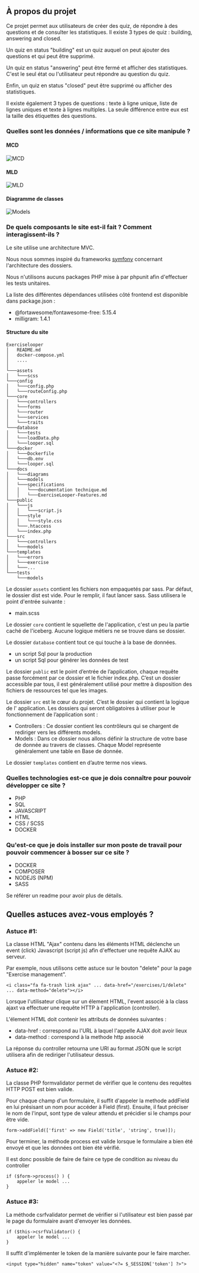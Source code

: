 ## À propos du projet
Ce projet permet aux utilisateurs de créer des quiz, de répondre à des questions et de consulter les statistiques. Il existe 3 types de quiz : building, answering and closed.

Un quiz en status "building" est un quiz auquel on peut ajouter des questions et qui peut être supprimé. 

Un quiz en status "answering" peut être fermé et afficher des statistiques. C'est le seul état ou l'utilisateur peut répondre au question du quiz.

Enfin, un quiz en status "closed" peut être supprimé ou afficher des statistiques.

Il existe également 3 types de questions : texte à ligne unique, liste de lignes uniques et texte à lignes multiples. La seule différence entre eux est la taille des étiquettes des questions.

### Quelles sont les données / informations que ce site manipule ?

#### MCD
![MCD](/docs/models/MCD.png)

#### MLD
![MLD](/docs/models/MLD.png)

#### Diagramme de classes
![Models](/docs/diagrams/models.png)

### De quels composants le site est-il fait ? Comment interagissent-ils ?

Le site utilise une architecture MVC. 

Nous nous sommes inspiré du frameworks [symfony](https://symfony.com/) concernant l'architecture des dossiers.

Nous n'utilisons aucuns packages PHP mise à par phpunit afin d'effectuer les tests unitaires.

La liste des différentes dépendances utilisées côté frontend est disponible dans package.json :

- @fortawesome/fontawesome-free: 5.15.4
- milligram: 1.4.1

#### Structure du site
```
Exerciselooper
│   README.md
│   docker-compose.yml
│   ....
│
└───assets
│   └───scss
└───config
│   └───config.php
│   └───routeConfig.php
└───core
│   └───controllers
│   └───forms
│   └───router
│   └───services
│   └───traits
└───database
│   └───tests
│   └───loadData.php
│   └───looper.sql
└───docker
│   └───Dockerfile
│   └───db.env
│   └───looper.sql
└───docs
│   └───diagrams
│   └───models
│   └───specifications
│   │   └───documentation technique.md
│   │   └───ExerciseLooper-Features.md
└───public
│   └───js
│   │   └───script.js
│   └───style
│   │   └───style.css
│   └───.htaccess
│   └───index.php
└───src
│   └───controllers
│   └───models
└───templates
│   └───errors
│   └───exercise
│   └───...
└───tests
    └───models
```

Le dossier `assets` contient les fichiers non empaquetés par sass. Par défaut, le dossier dist est vide. Pour le remplir, il faut lancer sass.
Sass utilisera le point d'entrée suivante :
- main.scss

Le dossier `core` contient le squellette de l'application, c'est un peu la partie caché de l'iceberg. Aucune logique métiers ne se trouve dans se dossier.

Le dossier `database` contient tout ce qui touche à la base de données.
- un script Sql pour la production
- un script Sql pour générer les données de test

Le dossier `public` est le point d’entrée de l’application, chaque requête passe forcément par ce dossier et le fichier index.php.
C’est un dossier accessible par tous, il est généralement utilisé pour mettre à disposition des fichiers de ressources tel que les images.

Le dossier `src` est le cœur du projet. C’est le dossier qui contient la logique de l' application.
Les dossiers qui seront obligatoires à utiliser pour le fonctionnement de l’application sont :
- Controllers : Ce dossier contient les contrôleurs qui se chargent de rediriger vers les différents models.
- Models : Dans ce dossier nous allons définir la structure de votre base de donnée au travers de classes. Chaque Model représente généralement une table en Base de donnée.

Le dossier `templates` contient en d’autre terme nos views.

### Quelles technologies est-ce que je dois connaître pour pouvoir développer ce site ? 

- PHP
- SQL
- JAVASCRIPT
- HTML
- CSS / SCSS
- DOCKER

### Qu'est-ce que je dois installer sur mon poste de travail pour pouvoir commencer à bosser sur ce site ?

- DOCKER
- COMPOSER
- NODEJS (NPM)
- SASS

Se référer un readme pour avoir plus de détails.

## Quelles astuces avez-vous employés ?

### Astuce #1:
La classe HTML "Ajax" contenu dans les éléments HTML déclenche un event (click) Javascript (script js) afin d'effectuer une requête AJAX au serveur.

Par exemple, nous utilisons cette astuce sur le bouton "delete" pour la page "Exercise management".
```
<i class="fa fa-trash link ajax" ... data-href="/exercises/1/delete" ... data-method="delete"></i>
```

Lorsque l'utilisateur clique sur un élement HTML, l'event associé à la class ajaxt va effectuer une requête HTTP à l'application (controller).

L'élement HTML doit contenir les attributs de données suivantes :
- data-href : correspond au l'URL à laquel l'appelle AJAX doit avoir lieux
- data-method : correspond à la methode http associé

La réponse du controller retourna une URI au format JSON que le script utilisera afin de rediriger l'utilisateur dessus.

### Astuce #2:
La classe PHP formvalidator permet de vérifier que le contenu des requêtes HTTP POST est bien valide.

Pour chaque champ d'un formulaire, il suffit d'appeler la methode addField en lui présisant un nom pour accéder à Field (first).
Ensuite, il faut préciser le nom de l'input, sont type de valeur attendu et précidier si le champs pour être vide.

```
form->addField(['first' => new Field('title', 'string', true)]);
```

Pour terminer, la méthode process est valide lorsque le formulaire a bien été envoyé et que les données ont bien été vérifié.

Il est donc possible de faire de faire ce type de condition au niveau du controller

```
if ($form->process() ) {
    appeler le model ...
}
```

### Astuce #3:

La méthode csrfvalidator permet de vérifier si l'utilisateur est bien passé par le page du formulaire avant d'envoyer les données.

```
if ($this->csrfValidator() {
    appeler le model ...
}
```

Il suffit d'implémenter le token de la manière suivante pour le faire marcher.
```
<input type="hidden" name="token" value="<?= $_SESSION['token'] ?>">
```